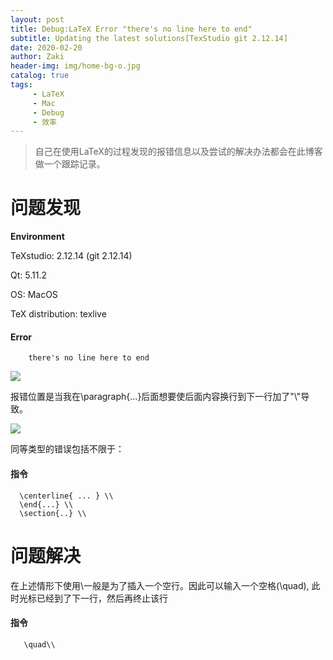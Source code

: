 ```yaml
---
layout: post
title: Debug:LaTeX Error "there's no line here to end"
subtitle: Updating the latest solutions[TexStudio git 2.12.14]
date: 2020-02-20
author: Zaki
header-img: img/home-bg-o.jpg
catalog: true
tags:
     - LaTeX
     - Mac
     - Debug
     - 效率
---
```


>自己在使用LaTeX的过程发现的报错信息以及尝试的解决办法都会在此博客做一个跟踪记录。

# 问题发现

<strong>Environment</strong>

TeXstudio: 2.12.14 (git 2.12.14)

Qt: 5.11.2

OS: MacOS

TeX distribution: texlive


####  Error
      
        there's no line here to end
        
        
![](https://tva1.sinaimg.cn/large/0082zybply1gc32qhg0p9j30du00p3yj.jpg)


报错位置是当我在\paragraph{...}后面想要使后面内容换行到下一行加了"\\"导致。


![](https://tva1.sinaimg.cn/large/0082zybply1gc32pw1ufej30s303omxt.jpg)


同等类型的错误包括不限于：

#### 指令
     
      \centerline{ ... } \\
      \end{...} \\
      \section{..} \\
 
 
 # 问题解决
 
 在上述情形下使用\\一般是为了插入一个空行。因此可以输入一个空格(\quad), 此时光标已经到了下一行，然后再终止该行
 
 #### 指令
   
       \quad\\

 
